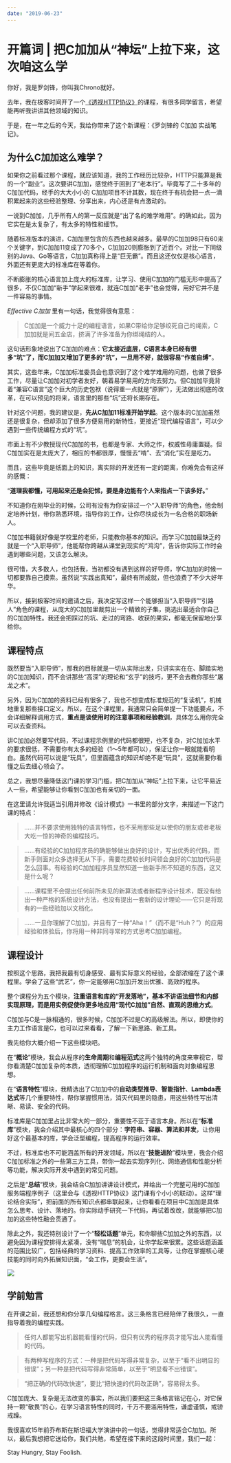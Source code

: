 ```yaml
---
date: "2019-06-23"
---  
```

      
# 开篇词 | 把C加加从“神坛”上拉下来，这次咱这么学
你好，我是罗剑锋，你叫我Chrono就好。

去年，我在极客时间开了一个[《透视HTTP协议》](https://time.geekbang.org/column/intro/100029001)的课程，有很多同学留言，希望能再听我讲讲其他领域的知识。

于是，在一年之后的今天，我给你带来了这个新课程：《罗剑锋的 C加加 实战笔记》。

## 为什么C加加这么难学？

如果你之前看过那个课程，就应该知道，我的工作经历比较杂，HTTP只能算是我的一个“副业”。这次要讲C加加，感觉终于回到了“老本行”。毕竟写了二十多年的C加加代码，经手的大大小小的 C加加项目不计其数，现在终于有机会把一点一滴积累起来的这些经验整理、分享出来，内心还是有点激动的。

一说到C加加，几乎所有人的第一反应就是“出了名的难学难用”。的确如此，因为它实在是太复杂了，有太多的特性和细节。

随着标准版本的演进，C加加里包含的东西也越来越多。最早的C加加98只有60来个关键字，到C加加11变成了70多个，C加加20则膨胀到了近百个。对比一下同级别的Java、Go等语言，C加加真称得上是“巨无霸”。而且这还仅仅是核心语言，外面还有更庞大的标准库在等着你。

不断膨胀的核心语言加上庞大的标准库，让学习、使用C加加的门槛无形中提高了很多，不仅C加加“新手”学起来很难，就连C加加“老手”也会觉得，用好它并不是一件容易的事情。

<!-- [[[read_end]]] -->

_Effective C加加_ 里有一句话，我觉得很有意思：

> C加加是一个威力十足的编程语言，如果C带给你足够绞死自己的绳索，C加加就是间五金店，挤满了许多准备为你绑绳结的人。

这句话形象地说出了C加加的难点：**它太接近底层，C语言本身已经有很多“坑”了，而C加加又增加了更多的“坑”，一旦用不好，就很容易“作茧自缚”**。

其实，这些年来，C加加标准委员会也意识到了这个难学难用的问题，也做了很多工作，尽量让C加加对初学者友好，朝着易学易用的方向去努力。但C加加毕竟背着“兼容C语言”这个巨大的历史包袱（说得重一点就是“原罪”），无法做出彻底的改革，在可以预见的将来，语言里的那些“坑”还将长期存在。

针对这个问题，我的建议是，**先从C加加11标准开始学起**。这个版本的C加加虽然还是很复杂，但却添加了很多方便易用的新特性，更接近“现代编程语言”，可以少遇到一些传统编程方式的“坑”。

市面上有不少教授现代C加加的书，也都是专家、大师之作，权威性毋庸置疑。但C加加实在是太庞大了，相应的书都很厚，慢慢去“啃”、去“消化”实在是吃力。

而且，这些毕竟是纸面上的知识，离实际的开发还有一定的距离，你难免会有这样的感慨：

“**道理我都懂，可用起来还是会犯怵，要是身边能有个人来指点一下该多好。**”

不知道你在刚毕业的时候，公司有没有为你安排过一个“入职导师”的角色，他会制定培养计划，带你熟悉环境，指导你的工作，让你尽快成长为一名合格的职场新人。

C加加书籍就好像是学校里的老师，只能教你基本的知识。而学习C加加最缺乏的就是一个“入职导师”，他能帮你跨越从课堂到现实的“鸿沟”，告诉你实际工作时会遇到哪些问题，又该怎么解决。

很可惜，大多数人，也包括我，当初都没有遇到这样的好导师，学C加加的时候一切都要靠自己摸索。虽然说“实践出真知”，最终有所成就，但也浪费了不少大好年华。

所以，接到极客时间的邀请之后，我决定写这样一个能够担当“入职导师”“引路人”角色的课程，从庞大的C加加里裁剪出一个精致的子集，挑选出最适合你自己的C加加特性。我还会把踩过的坑、走过的弯路、收获的果实，都毫无保留地分享给你。

## 课程特点

既然要当“入职导师”，那我的目标就是一切从实际出发，只讲实实在在、脚踏实地的C加加知识，而不会讲那些“高深”的理论和“玄乎”的技巧，更不会去教你那些“屠龙之术”。

另外，因为C加加的资料已经有很多了，我也不想变成标准规范的“复读机”，机械地重复那些接口定义。所以，在这个课程里，我通常只会简单提一下功能要点，不会详细解释调用方式，**重点是谈使用时的注意事项和经验教训**，具体怎么用你完全可以去查资料。

讲C加加必然要写代码，不过课程示例里的代码都很短，也不复杂，对C加加水平的要求很低，不需要你有太多的经验（1～5年都可以），保证让你一眼就能看明白。虽然代码可以说是“玩具”，但里面蕴含的知识却绝不是“玩具”，这就需要你看懂之后去细心领会了。

总之，我想尽量降低这门课的学习门槛，把C加加从“神坛”上拉下来，让它平易近人一些，希望能够让你看到C加加也有亲切的一面。

在这里请允许我适当引用并修改《设计模式》一书里的部分文字，来描述一下这门课的特点：

> ……并不要求使用独特的语言特性，也不采用那些足以使你的朋友或者老板大吃一惊的神奇的编程技巧。

> ……有经验的C加加程序员的确能够做出良好的设计，写出优秀的代码，而新手则面对众多选择无从下手，需要花费较长时间领会良好的C加加代码是怎么回事。有经验的C加加程序员显然知道一些新手所不知道的东西，这又是什么呢？

> ……课程里不会提出任何前所未见的新算法或者新程序设计技术，既没有给出一种严格的系统设计方法，也没有提出一套新的设计理论——它只是将现有的一些经验加以文档化。

> ……一旦你理解了C加加，并且有了一种“Aha！”（而不是“Huh？”）的应用经验和体验后，你将用一种非同寻常的方式思考C加加编程。

## 课程设计

按照这个思路，我把我最有切身感受、最有实际意义的经验，全部浓缩在了这个课程里。学会了这些“武艺”，你一定能够用C加加开发出优雅、高效的程序。

整个课程分为五个模块，**注重语言和库的“开发落地”，基本不讲语法细节和内部实现原理，而是用实例促使你更多地应用“现代C加加”自然、直观的思维方式**。

C加加与C是一脉相通的，很多时候，C加加不过是C的高级解法。所以，即使你的主力工作语言是C，也可以过来看看，了解一下新思路、新工具。

我先给你大概介绍一下这些模块吧。

在“**概论**”模块，我会从程序的**生命周期**和**编程范式**这两个独特的角度来审视它，帮你看清楚C加加复杂的本质，透彻理解C加加程序的运行机制和面向对象编程思想。

在“**语言特性**”模块，我精选出了C加加中的**自动类型推导**、**智能指针**、**Lambda表达式**等几个重要特性，帮你掌握惯用法，消灭代码里的隐患，用这些特性写出清晰、易读、安全的代码。

标准库是C加加里占比非常大的一部分，重要性不亚于语言本身。所以在“**标准库**”模块，我会介绍其中最核心的四个部分：**字符串、容器、算法和并发**，让你用好这个最基本的库，学会泛型编程，提高程序的运行效率。

不过，标准库也不可能涵盖所有的开发领域，所以在“**技能进阶**”模块里，我会介绍C加加标准之外的一些第三方工具，带你一起去实现序列化、网络通信和性能分析等功能，解决实际开发中遇到的常见问题。

之后是“**总结**”模块，我会结合C加加讲讲设计模式，并给出一个完整可用的C加加服务端程序例子（这里会与《透视HTTP协议》这门课有个小小的联动）。这样“理论结合实际”，把前面的所有知识点都串联起来，让你看看在项目中C加加是具体怎么思考、设计、落地的。你实际动手研究一下代码，再试着改改，就能够把C加加的这些特性融会贯通了。

除此之外，我还特别设计了一个“**轻松话题**”单元，和你聊些C加加之外的东西，以避免因为课程安排得太紧凑，没有“喘息”的机会，让你学起来很累。这些话题涵盖的范围比较广，包括经典的学习资料、提高工作效率的工具等，让你在掌握核心硬技能的同时向外拓展知识面，“会工作，更要会生活”。

![](./httpsstatic001geekbangorgresourceimage1f981f9de23ff1146623a643428cf9cba098.jpg)

## 学前勉言

在开课之前，我还想和你分享几句编程格言。这三条格言已经陪伴了我很久，一直指导着我的编程实践。

> 任何人都能写出机器能看懂的代码，但只有优秀的程序员才能写出人能看懂的代码。

> 有两种写程序的方式：一种是把代码写得非常复杂，以至于“看不出明显的错误”；另一种是把代码写得非常简单，以至于“明显看不出错误”。

> “把正确的代码改快速”，要比“把快速的代码改正确”，容易得太多。

C加加庞大、复杂是无法改变的事实，所以我们要把这三条格言铭记在心，对它保持一颗“敬畏”的心，在学习语言特性的同时，千万不要滥用特性，谦虚谨慎，戒骄戒躁。

我很喜欢15年前乔布斯在斯坦福大学演讲中的一句话，觉得非常适合C加加。所以，最后我想把它送给你，我们共勉，希望在接下来的这段时间里，我们一起：

Stay Hungry, Stay Foolish.